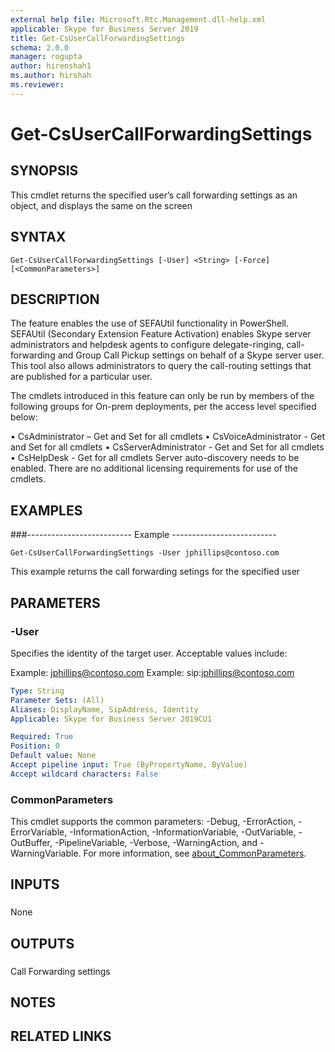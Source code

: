 ```yaml
---
external help file: Microsoft.Rtc.Management.dll-help.xml
applicable: Skype for Business Server 2019
title: Get-CsUserCallForwardingSettings
schema: 2.0.0
manager: rogupta
author: hirenshah1
ms.author: hirshah
ms.reviewer:
---
```


# Get-CsUserCallForwardingSettings

## SYNOPSIS
This cmdlet returns the specified user’s call forwarding settings as an object, and displays the same on the screen


## SYNTAX

```
Get-CsUserCallForwardingSettings [-User] <String> [-Force] [<CommonParameters>]
```

## DESCRIPTION
The feature enables the use of SEFAUtil functionality in PowerShell. SEFAUtil (Secondary Extension Feature Activation) enables Skype server administrators and helpdesk agents to configure delegate-ringing, call-forwarding and Group Call Pickup settings on behalf of a Skype server user. This tool also allows administrators to query the call-routing settings that are published for a particular user. 

The cmdlets introduced in this feature can only be run by members of the following groups for On-prem deployments, per the access level specified below:

•	CsAdministrator – Get and Set for all cmdlets
•	CsVoiceAdministrator - Get and Set for all cmdlets
•	CsServerAdministrator - Get and Set for all cmdlets
•	CsHelpDesk - Get for all cmdlets
Server auto-discovery needs to be enabled. There are no additional licensing requirements for use of the cmdlets.





## EXAMPLES

###-------------------------- Example -------------------------- 
```
Get-CsUserCallForwardingSettings -User jphillips@contoso.com
```
This example returns the call forwarding setings for the specified user

## PARAMETERS

### -User
Specifies the identity of the target user.
Acceptable values include:

Example: jphillips@contoso.com
Example: sip:jphillips@contoso.com

```yaml
Type: String
Parameter Sets: (All)
Aliases: DisplayName, SipAddress, Identity
Applicable: Skype for Business Server 2019CU1

Required: True
Position: 0
Default value: None
Accept pipeline input: True (ByPropertyName, ByValue)
Accept wildcard characters: False
```

### CommonParameters
This cmdlet supports the common parameters: -Debug, -ErrorAction, -ErrorVariable, -InformationAction, -InformationVariable, -OutVariable, -OutBuffer, -PipelineVariable, -Verbose, -WarningAction, and -WarningVariable. For more information, see [about_CommonParameters](http://go.microsoft.com/fwlink/?LinkID=113216).

## INPUTS

###
None

## OUTPUTS

###
Call Forwarding settings

## NOTES

## RELATED LINKS
